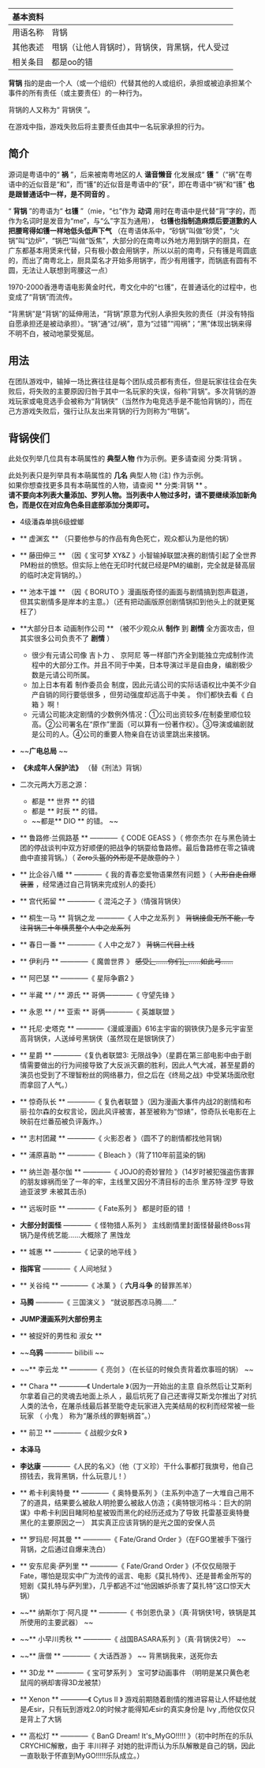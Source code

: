|  **基本资料**  ||
|---|---|
|用语名称  |  背锅   |
|其他表述  |  甩锅（让他人背锅时），背锅侠，背黑锅，代人受过   |
|相关条目  |  都是oo的错   |
  
**背锅** 指的是由一个人（或一个组织）代替其他的人或组织，承担或被迫承担某个事件的所有责任（或主要责任）的一种行为。

背锅的人又称为“  背锅侠  ”。

在游戏中指，游戏失败后将主要责任由其中一名玩家承担的行为。

##  简介

源词是粤语中的“ **祸** ”，后来被南粤地区的人 **谐音懒音** 化发展成“ **镬**
”（“祸”在粤语中的近似音是“和”，而“镬”的近似音是粤语中的“获”，即在粤语中“祸”和“镬” **也是跟普通话中一样，是不同音的** 。

“ **背锅** ”的粤语为“ **乜镬** ”（mie，“乜”作为 **动词**
用时在粤语中是代替“背”字的，而作为名词时是发音为“me”，与“么”字互为通用）， **乜镬也指制造麻烦后要道歉的人把腰弯得如镬一样地低头低声下气**
（在粤语体系中，“砂锅”叫做“砂煲"，“火锅”叫“边炉”，“锅巴”叫做“饭焦”，大部分的在南粤以外地方用到锅字的厨具，在广东都基本用煲来代替，只有极小数会用锅字，所以以前的南粤，只有镬是弯圆底的，而出了南粤北上，厨具菜名才开始多用锅字，而少有用镬字，而锅底有圆有不圆，无法让人联想到弯腰这一点）

1970-2000香港粤语电影黄金时代，粤文化中的“乜镬”，在普通话化的过程中，也变成了“背锅”而流传。

“背黑锅”是“背锅”的延伸用法，“背锅”原意为代别人承担失败的责任（并没有特指自愿承担还是被动承担）。“锅”通“过/祸”，意为“过错”“闯祸”；“黑”体现出锅来得不明不白，被动地蒙受冤屈。

##  用法

在团队游戏中，输掉一场比赛往往是每个团队成员都有责任，但是玩家往往会在失败后，将失败的主要原因归咎于其中一名玩家的失误，俗称“背锅”。多次背锅的游戏玩家或电竞选手会被称为“背锅侠”（当然作为电竞选手是不能怕背锅的），而在己方游戏失败后，强行让队友出来背锅的行为则称为“甩锅”。

##  背锅侠们

此处仅列举几位具有本萌属性的 **典型人物** 作为示例。更多请查阅  分类:背锅  。

此处列表只是列举具有本萌属性的 **几名** 典型人物  (注)  作为示例。  
如果你想查找更多具有本萌属性的人物，请查阅 ** 分类:背锅  ** 。  
**请不要向本列表大量添加、罗列人物。当列表中人物过多时，请不要继续添加新角色，而是仅在对应角色条目底部添加分类即可。**

  * 4级潘森单挑6级螳螂 
  * ** 虚渊玄  ** （只要他参与的作品有角色死亡，观众都认为是他的锅） 
  * ** 藤田伸三  ** （因《  宝可梦 XY&Z  》小智输掉联盟决赛的剧情引起了全世界PM粉丝的愤怒。但实际上他在无印时代就已经是PM的编剧，完全就是替高层的临时决定背锅的。） 
  * ** 池本干雄  ** （因《  BORUTO  》漫画版奇怪的画面与剧情搞到怨声载道，但其实剧情多是岸本的主意。）（还有把动画版原创剧情锅扣到他头上的就更冤枉了） 
  * **大部分日本 动画制作公司  ** （被不少观众从 **制作** 到 **剧情** 全方面攻击，但其实很多公司负责不了 **剧情** ） 
    * 很少有元请公司像  吉卜力  、  京阿尼  等一样部门齐全到能独立完成制作流程中的大部分工作。并且不同于中美，日本导演过半是自由身，编剧极少数是元请公司所属。 
    * 加上日本有着  制作委员会  制度，因此元请公司的实际话语权比中美不少自产自销的同行要低很多  ，但劳动强度却远高于中美  。  你们都快去看《  白箱  》啊！ 
    * 元请公司能决定剧情的少数例外情况：①公司出资较多/在制委里顺位较高。②公司署名在“原作”里面（可以算有一份著作权）。③导演或编剧就是公司的人。④公司的重要人物亲自在访谈里跳出来接锅。 
  * ~~**广电总局** ~~
  * **《未成年人保护法》** （替《刑法》背锅） 
  * 二次元两大万恶之源： 
    * 都是 ** 世界  ** 的错 
    * 都是 ** 时辰  ** 的错。 
    * ~~都是** DIO  ** 的错。 ~~
  * ** 鲁路修·兰佩路基  ** ————《  CODE GEASS  》（  修奈杰尔  在与黑色骑士团的停战谈判中双方好顺便的把战争的锅耍给鲁路修。最后鲁路修在零之镇魂曲中直接背锅。）（ ~~Zero头盔的外形是不是故意的？~~ ） 
  * ** 比企谷八幡  ** ————《  我的青春恋爱物语果然有问题  》（ ~~人形自走自爆装置~~ ，经常通过自己背锅来完成别人的委托） 
  * ** 宫代拓留  ** ————《  混沌之子  》（情强背锅侠） 
  * ** 桐生一马  ** 背锅之龙  ————《  人中之龙系列  》 ~~背锅接盘无所不能，专注背锅三十年横贯整个人中之龙系列~~
  * ** 春日一番  ** ————《  人中之龙7  》 ~~背锅二代目上线~~
  * ** 伊利丹  ** ————《  魔兽世界  》 ~~感受辶……你们辶……如此弓……~~
  * ** 阿巴瑟  ** ————《  星际争霸2  》 
  * ** 半藏  ** / ** 源氏  ** 哥俩————《  守望先锋  》 
  * ** 永恩  ** / ** 亚索  ** 哥俩————《  英雄联盟  》 
  * ** 托尼·史塔克  ** ————《漫威漫画》616主宇宙的钢铁侠乃是多元宇宙至高背锅侠，人送绰号黑锅侠（虽然现在是银锅侠了） 
  * ** 星爵  ** ————《复仇者联盟3: 无限战争》（星爵在第三部电影中由于剧情需要做出的行为间接导致了大反派灭霸的胜利，因此人气大减，甚至星爵的演员也受到了不理智粉丝的网络暴力，但之后在《终局之战》中受某场面欣慰而拿回了人气。） 
  * ** 惊奇队长  ** ————《  复仇者联盟  》（因为漫画大事件内战2的剧情和布丽·拉尔森的女权言论，因此风评被害，甚至被称为“惊婊”，惊奇队长电影在上映前在烂番茄被负评轰炸。） 
  * ** 志村团藏  ** ————《  火影忍者  》（圆不了的剧情都找他背锅) 
  * ** 浦原喜助  ** ————《  Bleach  》（背了110年前蓝染的锅) 
  * ** 纳兰迦·基尔伽  ** ————《  JOJO的奇妙冒险  》（14岁时被犯强盗伤害罪的朋友嫁祸而坐了一年的牢，主线里又因分不清目标的击杀  里苏特·涅罗  导致  迪亚波罗  未被其击杀) 
  * ** 远坂时臣  ** ————《  Fate系列  》  都是时臣的错  ！ 

  * **大部分封面怪** ————《  怪物猎人系列  》  主线剧情里封面怪替最终Boss背锅乃是传统艺能……大概除了  黑蚀龙 
  * ** 城惠  ** ————《  记录的地平线  》 
  * **指挥官** ————《  人间地狱  》 
  * ** 关谷纯  ** ————《  冰菓  》（ **六月斗争** 的替罪羔羊） 
  * **马腾** ————《  三国演义  》  “就说那西凉马腾……” 
  * **JUMP漫画系列大部份男主**
  * ** 被捉奸的男性和  淑女  **
  * ~~**乌鸦** ————  bilibili  ~~
  * ~~** 李云龙  ** ————《  亮剑  》（在长征的时候负责背着炊事班的锅） ~~
  * ** Chara  ** ————《  Undertale  》（因为一开始出的主意  自杀然后让艾斯利尔拿着自己的灵魂去地面上杀人  ，最后坑死了自己还害得艾斯戈尔推出了对抗人类的法令，在屠杀线最后甚至能夺走玩家进入完美结局的权利而经常被一些  玩家  （  小鬼  ）  称为“屠杀线的罪魁祸首”。） 
  * ** 前卫  ** ————《  战舰少女R  》 
  * **本泽马**
  * **李达康** ————《人民的名义》（他（丁义珍）干什么事都打我旗号，他自己捞钱去，我背黑锅，什么玩意儿！） 
  * ** 希卡利奥特曼  ** ————《  奥特曼系列  》（主系列中造了一大堆自己用不了的道具，结果要么被敌人明抢要么被敌人仿造；《奥特银河格斗：巨大的阴谋》中希卡利因目睹阿柏星被毁而黑化的经历还成为了导致  托雷基亚奥特曼  黑化的主要原因之一）  其实真正应该背锅的是光之国的安保人员 
  * ** 罗玛尼·阿其曼  ** ————《  Fate/Grand Order  》（在FGO里被手下强行背锅，之后通过自爆来洗白） 
  * ** 安东尼奥·萨列里  ** ————《  Fate/Grand Order  》(不仅仅局限于Fate，哪怕是现实中广为流传的谣言、电影《莫扎特传》、还是普希金所写的短剧《莫扎特与萨列里》，几乎都逃不过“他因嫉妒杀害了莫扎特”这口惊天大锅） 
  * ~~** 纳斯尔丁·阿凡提  ** ————《  书剑恩仇录  》（真·背锅侠1号，铁锅是其所使用的主要武器） ~~
  * ~~** 小早川秀秋  ** ————《  战国BASARA系列  》（真·背锅侠2号） ~~
  * ~~** 唐僧  ** ————《  大话西游  》 ~~ 背黑锅我来，送死你去 
  * ** 3D龙  ** ————《  宝可梦系列  》  宝可梦动画事件  （明明是某只黄色老鼠闯的祸却害得3D龙被禁） 
  * ** Xenon  ** ————《  Cytus II  》  游戏前期随着剧情的推进容易让人怀疑他就是Æsir，只有玩到游戏2.0的时候才能得知Æsir的真实身份是  Ivy  ,而他仅仅只是背上了大锅 
  * ** 高松灯  ** ————《  BanG Dream! It's_MyGO!!!!!  》（初中时所在的乐队CRYCHIC解散，由于  丰川祥子  对她的批评而认为乐队解散是自己的锅，因此一直耿耿于怀直到MyGO!!!!!乐队成立。） 

  

